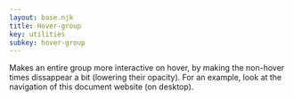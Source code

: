 ```yaml
---
layout: base.njk
title: Hover-group
key: utilities
subkey: hover-group
---
```


Makes an entire group more interactive on hover, by making the non-hover times dissappear a bit (lowering their opacity). For an example, look at the navigation of this document website (on desktop).
